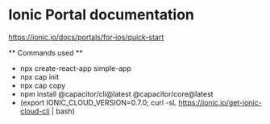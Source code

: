 # Ionic Portal documentation
https://ionic.io/docs/portals/for-ios/quick-start

** Commands used **

- npx create-react-app simple-app
- npx cap init
- npx cap copy
- npm install @capacitor/cli@latest @capacitor/core@latest
- (export IONIC_CLOUD_VERSION=0.7.0; curl -sL https://ionic.io/get-ionic-cloud-cli | bash)


